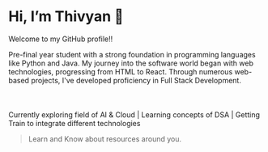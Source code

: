 # Hi, I’m Thivyan 👋
Welcome to my GitHub profile!!

Pre-final year student with a strong foundation in programming languages like Python and Java. My journey into the software world began with web technologies, progressing from HTML to React. Through numerous web-based projects, I've developed proficiency in Full Stack Development.
<br>
<br>
<br>
<br>
Currently exploring field of AI & Cloud  |  Learning concepts of DSA  |  Getting Train to integrate different technologies


> Learn and Know about resources around you.
